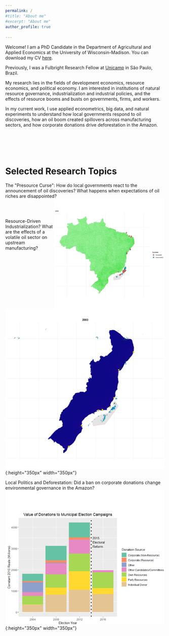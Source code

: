 ```yaml
---
permalink: /
#title: "About me"
#excerpt: "About me"
author_profile: true

---
```


Welcome! I am a PhD Candidate in the Department of Agricultural and Applied Economics at the University of Wisconsin-Madison. You can download my CV [here](http://ekatovich.github.io/files/CV_2020_09_17.pdf).

Previously, I was a Fulbright Research Fellow at [Unicamp](https://www.eco.unicamp.br/nea/) in São Paulo, Brazil.

My research lies in the fields of development economics, resource economics, and political economy. I am interested in institutions of natural resource governance, industrialization and industrial policies, and the effects of resource booms and busts on governments, firms, and workers. 

In my current work, I use applied econometrics, big data, and natural experiments to understand how local governments respond to oil discoveries, how an oil boom created spillovers across manufacturing sectors, and how corporate donations drive deforestation in the Amazon. <br/>

<br/><br/><br/><br/>

# **Selected Research Topics**

The "Presource Curse":  How do local governments react to the announcement of oil discoveries? What happens when expectations of oil riches are disappointed?<br/>
 <img align="right" width="350" height="350" src="files/discoveries_by_year3.gif">
 
<br/><br/>

Resource-Driven Industrialization? What are the effects of a volatile oil sector on upstream manufacturing? <br/>
![alt-text](files/coastal_treatment_map6.gif){:height="350px" width="350px"}
 <br/>
 
Local Politics and Deforestation: Did a ban on corporate donations change environmental governance in the Amazon?<br/>
![](files/elections2.PNG){:height="350px" width="350px"}
<br/>

